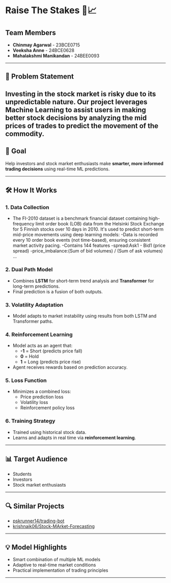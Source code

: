 # Raise The Stakes 🎯📈

## Team Members
- **Chinmay Agarwal** - 23BCE0715  
- **Veeksha Anne** - 24BCE0628  
- **Mahalakshmi Manikandan** - 24BEE0093  

---

## 🚨 Problem Statement
Investing in the stock market is risky due to its unpredictable nature. Our project leverages Machine Learning to assist users in making better stock decisions by analyzing the mid prices of trades to predict the movement of the commodity.
---

## 🎯 Goal
Help investors and stock market enthusiasts make **smarter, more informed trading decisions** using real-time ML predictions.

---

## 🛠️ How It Works

### 1. **Data Collection**
- The FI-2010 dataset is a benchmark financial dataset containing high-frequency limit order book (LOB) data from the Helsinki Stock Exchange for 5 Finnish stocks over 10 days in 2010.
  It's used to predict short-term mid-price movements using deep learning models:
  -Data is recorded every 10 order book events (not time-based), ensuring consistent market activity pacing.
  -Contains 144 features
  -spread:Ask1 - Bid1 (price spread)
  -price_imbalance:(Sum of bid volumes) / (Sum of ask volumes)
  ...

### 2. **Dual Path Model**
- Combines **LSTM** for short-term trend analysis and **Transformer** for long-term predictions.
- Final prediction is a fusion of both outputs.

### 3. **Volatility Adaptation**
- Model adapts to market instability using results from both LSTM and Transformer paths.

### 4. **Reinforcement Learning**
- Model acts as an agent that:
  - **-1** = Short (predicts price fall)
  - **0** = Hold
  - **1** = Long (predicts price rise)
- Agent receives rewards based on prediction accuracy.

### 5. **Loss Function**
- Minimizes a combined loss:
  - Price prediction loss
  - Volatility loss
  - Reinforcement policy loss

### 6. **Training Strategy**
- Trained using historical stock data.
- Learns and adapts in real time via **reinforcement learning**.

---

## 📊 Target Audience
- Students
- Investors
- Stock market enthusiasts

---

## 🔍 Similar Projects
- [pskrunner14/trading-bot](https://github.com/pskrunner14/trading-bot)
- [krishnaik06/Stock-MArket-Forecasting](https://github.com/krishnaik06/Stock-MArket-Forecasting)

---

## 💡 Model Highlights
- Smart combination of multiple ML models
- Adaptive to real-time market conditions
- Practical implementation of trading principles

---
